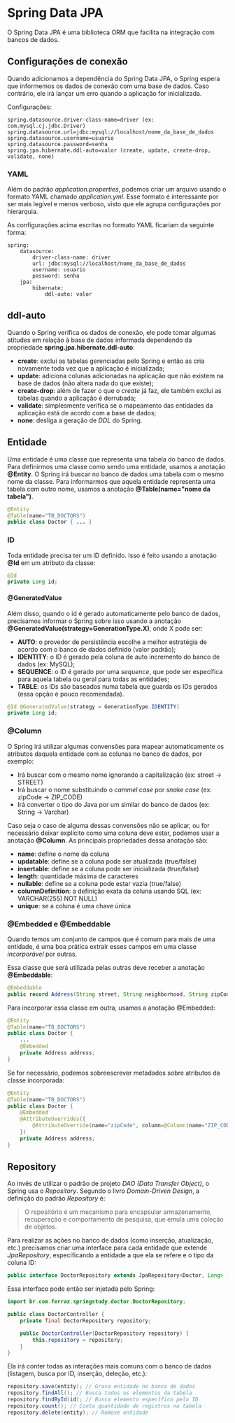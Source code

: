 # Spring Data JPA

O Spring Data JPA é uma biblioteca ORM que facilita na integração com bancos de dados.

## Configurações de conexão

Quando adicionamos a dependência do Spring Data JPA, o Spring espera que informemos os dados de conexão com uma base de
dados. Caso contrário, ele irá lançar um erro quando a aplicação for inicializada.

Configurações:

```
spring.datasource.driver-class-name=driver (ex: com.mysql.cj.jdbc.Driver)
spring.datasource.url=jdbc:mysql://localhost/nome_da_base_de_dados
spring.datasource.username=usuario
spring.datasource.password=senha
spring.jpa.hibernate.ddl-auto=valor (create, update, create-drop, validate, none)
```

### YAML

Além do padrão _application.properties_, podemos criar um arquivo usando o formato YAML chamado _application.yml_. Esse
formato é interessante por ser mais legível e menos verboso, visto que ele agrupa configurações por hierarquia.

As configurações acima escritas no formato YAML ficariam da seguinte forma:

```
spring:
    datasource:
        driver-class-name: driver
        url: jdbc:mysql://localhost/nome_da_base_de_dados
        username: usuario
        password: senha
    jpa:
        hibernate:
            ddl-auto: valor
```

## ddl-auto

Quando o Spring verifica os dados de conexão, ele pode tomar algumas atitudes em relação à base de dados informada 
dependendo da propriedade **spring.jpa.hibernate.ddl-auto**:

* **create**: exclui as tabelas gerenciadas pelo Spring e então as cria novamente toda vez que a aplicação é 
inicializada;
* **update**: adiciona colunas adicionadas na aplicação que não existem na base de dados (não altera nada do que existe);
* **create-drop**: além de fazer o que o _create_ já faz, ele também exclui as tabelas quando a aplicação é derrubada;
* **validate**: simplesmente verifica se o mapeamento das entidades da aplicação está de acordo com a base de dados;
* **none**: desliga a geração de _DDL_ do Spring.

## Entidade

Uma entidade é uma classe que representa uma tabela do banco de dados. Para definirmos uma classe como sendo uma 
entidade, usamos a anotação **@Entity**. O Spring irá buscar no banco de dados uma tabela com o mesmo nome da classe. 
Para informarmos que aquela entidade representa uma tabela com outro nome, usamos a anotação 
**@Table(name="nome da tabela")**.

```Java
@Entity
@Table(name="TB_DOCTORS")
public class Doctor { ... }
```

### ID

Toda entidade precisa ter um ID definido. Isso é feito usando a anotação **@Id** em um atributo da classe:

```Java
@Id
private Long id;
```

#### @GeneratedValue

Além disso, quando o id é gerado automaticamente pelo banco de dados, precisamos informar o Spring sobre isso usando a
anotação **@GeneratedValue(strategy=GenerationType.X)**, onde X pode ser:

* **AUTO**: o provedor de persistência escolhe a melhor estratégia de acordo com o banco de dados definido (valor padrão);
* **IDENTITY**: o ID é gerado pela coluna de auto incremento do banco de dados (ex: MySQL);
* **SEQUENCE**: o ID é gerado por uma _sequence_, que pode ser específica para aquela tabela ou geral para todas as 
entidades;
* **TABLE**: os IDs são baseados numa tabela que guarda os IDs gerados (essa opção é pouco recomendada).

```Java
@Id @GeneratedValue(strategy = GenerationType.IDENTITY)
private Long id;
```

### @Column

O Spring irá utilizar algumas convensões para mapear automaticamente os atributos daquela entidade com as colunas no 
banco de dados, por exemplo:

* Irá buscar com o mesmo nome ignorando a capitalização (ex: street -> STREET)
* Irá buscar o nome substituindo o _cammel case_ por _snake case_ (ex: zipCode -> ZIP_CODE)
* Irá converter o tipo do Java por um similar do banco de dados (ex: String -> Varchar)

Caso seja o caso de alguma dessas convensões não se aplicar, ou for necessário deixar explícito como uma coluna deve 
estar, podemos usar a anotação **@Column**. As principais propriedades dessa anotação são:

* **name**: define o nome da coluna
* **updatable**: define se a coluna pode ser atualizada (true/false)
* **insertable**: define se a coluna pode ser inicializada (true/false)
* **length**: quantidade máxima de caracteres
* **nullable**: define se a coluna pode estar vazia (true/false)
* **columnDefinition**: a definição exata da coluna usando SQL (ex: VARCHAR(255) NOT NULL)
* **unique**: se a coluna é uma chave única


### @Embedded e @Embeddable

Quando temos um conjunto de campos que é comum para mais de uma entidade, é uma boa prática extrair esses campos em uma
classe _incorporável_ por outras.

Essa classe que será utilizada pelas outras deve receber a anotação **@Embeddable**:

```Java
@Embeddable
public record Address(String street, String neighborhood, String zipCode) {}
```

Para incorporar essa classe em outra, usamos a anotação @Embedded:

```Java
@Entity
@Table(name="TB_DOCTORS")
public class Doctor {
    ...
    @Embedded
    private Address address;
}
```

Se for necessário, podemos sobreescrever metadados sobre atributos da classe incorporada:

```Java
@Entity
@Table(name="TB_DOCTORS")
public class Doctor {
    @Embedded
    @AttributeOverrides({
        @AttributeOverride(name="zipCode", column=@Column(name="ZIP_CODE"))
    })
    private Address address;
}
```

## Repository

Ao invés de utilizar o padrão de projeto _DAO (Data Transfer Object)_, o Spring usa o _Repository_. Segundo o livro 
_Domain-Driven Design_, a definição do padrão _Repository_ é:

> O repositório é um mecanismo para encapsular armazenamento, recuperação e comportamento de pesquisa, que emula uma 
> coleção de objetos.

Para realizar as ações no banco de dados (como inserção, atualização, etc.) precisamos criar uma interface para cada 
entidade que extende _JpaRepository_, especificando a entidade a que ela se refere e o tipo da coluna ID:

```Java
public interface DoctorRepository extends JpaRepository<Doctor, Long> {}
```

Essa interface pode então ser injetada pelo Spring:

```Java
import br.com.ferraz.springstudy.doctor.DoctorRepository;

public class DoctorController {
    private final DoctorRepository repository;

    public DoctorController(DoctorRepository repository) {
        this.repository = repository;
    }
}
```

Ela irá conter todas as interações mais comuns com o banco de dados (listagem, busca por ID, inserção, 
deleção, etc.):

```Java
repository.save(entity); // Grava entidade no banco de dados
repository.findAll(); // Busca todos os elementos da tabela
repository.findById(id); // Busca elemento específico pelo ID
repository.count(); // Conta quantidade de registros na tabela
repository.delete(entity); // Remove entidade
```